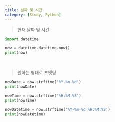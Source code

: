```yaml
---
title: 날짜 및 시간
category: [Study, Python]
---
```


> 현재 날짜 및 시간

```python
import datetime

now = datetime.datetime.now()
print(now)
```

<br>

> 원하는 형태로 포맷팅

```python
nowDate = now.strftime('%Y-%m-%d')
print(nowDate)
```

```python
nowTime = now.strftime('%H:%M:%S')
print(nowTime)
```

```python
nowDatetime = now.strftime('%Y-%m-%d %H:%M:%S')
print(nowDatetime)
```